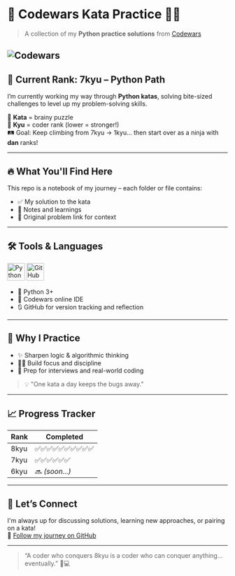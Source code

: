 # 🧠 Codewars Kata Practice 🥋🐍

> A collection of my **Python practice solutions** from [Codewars](https://www.codewars.com/)

![Codewars](https://www.codewars.com/users/techTorty/badges/large)
---

## 🥇 Current Rank: 7kyu – Python Path

I’m currently working my way through **Python katas**, solving bite-sized challenges to level up my problem-solving skills.

🧩 **Kata** = brainy puzzle  
🥋 **Kyu** = coder rank (lower = stronger!)  
🛤️ Goal: Keep climbing from 7kyu → 1kyu… then start over as a ninja with **dan** ranks!

---

## 🔥 What You'll Find Here

This repo is a notebook of my journey – each folder or file contains:
- ✅ My solution to the kata
- 🧠 Notes and learnings
- 📎 Original problem link for context

---

## 🛠️ Tools & Languages

<p align="left">
  <img src="https://cdn.jsdelivr.net/gh/devicons/devicon/icons/python/python-original.svg" width="40" height="40" alt="Python"/>
  <img src="https://cdn.jsdelivr.net/gh/devicons/devicon/icons/github/github-original.svg" width="40" height="40" alt="GitHub"/>
</p>

- 🐍 Python 3+
- 🧰 Codewars online IDE
- 🔃 GitHub for version tracking and reflection

---

## 🎯 Why I Practice

- ✨ Sharpen logic & algorithmic thinking
- 🧘‍♀️ Build focus and discipline
- 🚀 Prep for interviews and real-world coding

> 💡 "One kata a day keeps the bugs away."

---

## 📈 Progress Tracker

| Rank | Completed |
|------|-----------|
| 8kyu | ✅✅✅✅✅✅✅✅✅✅ |
| 7kyu | ✅✅✅✅✅✅ |
| 6kyu | 🔜 *(soon...)* |

---

## 🙌 Let’s Connect

I'm always up for discussing solutions, learning new approaches, or pairing on a kata!  
🔗 [Follow my journey on GitHub](https://github.com/avchilds)

---

> “A coder who conquers 8kyu is a coder who can conquer anything... eventually.” 🥷💻
